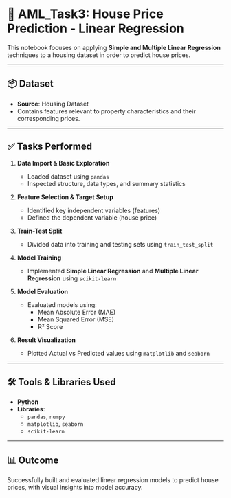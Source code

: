 # 🏡 AML_Task3: House Price Prediction - Linear Regression

This notebook focuses on applying **Simple and Multiple Linear Regression** techniques to a housing dataset in order to predict house prices.

---

## 📦 Dataset
- **Source**: Housing Dataset  
- Contains features relevant to property characteristics and their corresponding prices.

---

## ✅ Tasks Performed

1. **Data Import & Basic Exploration**
   - Loaded dataset using `pandas`
   - Inspected structure, data types, and summary statistics

2. **Feature Selection & Target Setup**
   - Identified key independent variables (features)
   - Defined the dependent variable (house price)

3. **Train-Test Split**
   - Divided data into training and testing sets using `train_test_split`

4. **Model Training**
   - Implemented **Simple Linear Regression** and **Multiple Linear Regression** using `scikit-learn`

5. **Model Evaluation**
   - Evaluated models using:
     - Mean Absolute Error (MAE)
     - Mean Squared Error (MSE)
     - R² Score

6. **Result Visualization**
   - Plotted Actual vs Predicted values using `matplotlib` and `seaborn`

---

## 🛠️ Tools & Libraries Used

- **Python**
- **Libraries**:
  - `pandas`, `numpy`
  - `matplotlib`, `seaborn`
  - `scikit-learn`

---

## 📊 Outcome
Successfully built and evaluated linear regression models to predict house prices, with visual insights into model accuracy.

